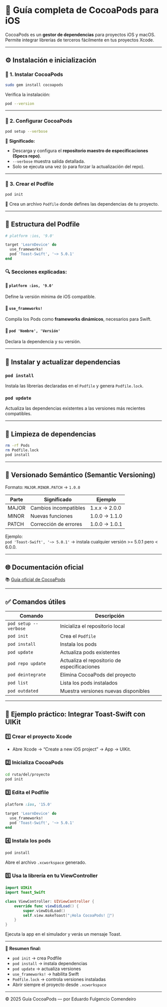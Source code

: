 # 📘 Guía completa de CocoaPods para iOS

CocoaPods es un **gestor de dependencias** para proyectos iOS y macOS.  
Permite integrar librerías de terceros fácilmente en tus proyectos Xcode.

---

## ⚙️ Instalación e inicialización

### 🔹 1. Instalar CocoaPods

```bash
sudo gem install cocoapods
```

Verifica la instalación:

```bash
pod --version
```

---

### 🔹 2. Configurar CocoaPods

```bash
pod setup --verbose
```

🧩 **Significado:**  
- Descarga y configura el **repositorio maestro de especificaciones (Specs repo)**.  
- `--verbose` muestra salida detallada.  
- Solo se ejecuta una vez (o para forzar la actualización del repo).

---

### 🔹 3. Crear el Podfile

```bash
pod init
```

🧩 Crea un archivo `Podfile` donde defines las dependencias de tu proyecto.

---

## 📄 Estructura del Podfile

```ruby
# platform :ios, '9.0'

target 'LearnDevice' do
  use_frameworks!
  pod 'Toast-Swift', '~> 5.0.1'
end
```

### 🔍 Secciones explicadas:

#### 🔸 `platform :ios, '9.0'`
Define la versión mínima de iOS compatible.

#### 🔸 `use_frameworks!`
Compila los Pods como **frameworks dinámicos**, necesarios para Swift.

#### 🔸 `pod 'Nombre', 'Versión'`
Declara la dependencia y su versión.

---

## 🔄 Instalar y actualizar dependencias

### `pod install`
Instala las librerías declaradas en el `Podfile` y genera `Podfile.lock`.

### `pod update`
Actualiza las dependencias existentes a las versiones más recientes compatibles.

---

## 🧹 Limpieza de dependencias

```bash
rm -rf Pods
rm Podfile.lock
pod install
```

---

## 🧮 Versionado Semántico (Semantic Versioning)

Formato: `MAJOR.MINOR.PATCH` → `1.0.0`

| Parte | Significado | Ejemplo |
|-------|--------------|---------|
| MAJOR | Cambios incompatibles | 1.x.x → 2.0.0 |
| MINOR | Nuevas funciones | 1.0.0 → 1.1.0 |
| PATCH | Corrección de errores | 1.0.0 → 1.0.1 |

Ejemplo:  
`pod 'Toast-Swift', '~> 5.0.1'` → instala cualquier versión >= 5.0.1 pero < 6.0.0.

---

## 🌐 Documentación oficial

📚 [Guía oficial de CocoaPods](https://guides.cocoapods.org/using/getting-started.html)

---

## ✅ Comandos útiles

| Comando | Descripción |
|----------|--------------|
| `pod setup --verbose` | Inicializa el repositorio local |
| `pod init` | Crea el `Podfile` |
| `pod install` | Instala los pods |
| `pod update` | Actualiza pods existentes |
| `pod repo update` | Actualiza el repositorio de especificaciones |
| `pod deintegrate` | Elimina CocoaPods del proyecto |
| `pod list` | Lista los pods instalados |
| `pod outdated` | Muestra versiones nuevas disponibles |

---

## 🧪 Ejemplo práctico: Integrar Toast-Swift con UIKit

### 1️⃣ Crear el proyecto Xcode
- Abre Xcode → “Create a new iOS project” → App → UIKit.

### 2️⃣ Inicializa CocoaPods

```bash
cd ruta/del/proyecto
pod init
```

### 3️⃣ Edita el Podfile

```ruby
platform :ios, '15.0'

target 'LearnDevice' do
  use_frameworks!
  pod 'Toast-Swift', '~> 5.0.1'
end
```

### 4️⃣ Instala los pods

```bash
pod install
```

Abre el archivo `.xcworkspace` generado.

### 5️⃣ Usa la librería en tu ViewController

```swift
import UIKit
import Toast_Swift

class ViewController: UIViewController {
    override func viewDidLoad() {
        super.viewDidLoad()
        self.view.makeToast("¡Hola CocoaPods! 🎉")
    }
}
```

Ejecuta la app en el simulador y verás un mensaje Toast.

---

🎯 **Resumen final:**
- `pod init` → crea Podfile  
- `pod install` → instala dependencias  
- `pod update` → actualiza versiones  
- `use_frameworks!` → habilita Swift  
- `Podfile.lock` → controla versiones instaladas  
- Abrir siempre el proyecto desde `.xcworkspace`

---

© 2025 Guía CocoaPods — por Eduardo Fulgencio Comendeiro
